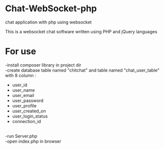 # Chat-WebSocket-php
chat application with php using websocket


This is a websocket chat software written using PHP and jQuery languages

# For use
-install composer library in project dir<br/>
-create database table named "chitchat" and table named "chat_user_table" with 8 column : <br/>
<ul>
  <li>user_id</li>
  <li>user_name</li>
  <li>user_email</li>
  <li>user_password</li>
  <li>user_profile</li>
  <li>user_created_on</li>
  <li>user_login_status</li>
  <li>connection_id</li>
</ul>
 <br/>
-run Server.php<br/>
-open index.php in browser<br/>
